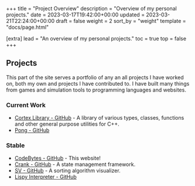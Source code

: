 +++
title = "Project Overview"
description = "Overview of my personal projects."
date = 2023-03-17T19:42:00+00:00
updated = 2023-03-21T22:24:00+00:00
draft = false
weight = 2
sort_by = "weight"
template = "docs/page.html"

[extra]
lead = "An overview of my personal projects."
toc = true
top = false
+++

## Projects

This part of the site serves a portfolio of any an all projects I have worked on, both my own and projects I have contributed to. I have built many things from games and simulation tools to programming languages and websites.

### Current Work

- [Cortex Library - GitHub](https://github.com/oraqlle/cortexlib) - A library of various types, classes, functions and other general purpose utilities for C++.
- [Pong - GitHub](https://github.com/oraqlle/pong)

### Stable

- [CodeBytes - GitHub](https://github.com/oraqlle/codebytes) - This website!
- [Crank - GitHub](https://github.com/oraqlle/crank) - A state management framework.
- [SV - GitHub](https://github.com/oraqlle/sorting-visualizer) - A sorting algorithm visualizer.
- [Lispy Interpreter - GitHub](https://github.com/oraqlle/lispy)
